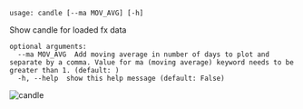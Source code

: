 ```
usage: candle [--ma MOV_AVG] [-h]
```

Show candle for loaded fx data

```
optional arguments:
  --ma MOV_AVG  Add moving average in number of days to plot and separate by a comma. Value for ma (moving average) keyword needs to be greater than 1. (default: )
  -h, --help  show this help message (default: False)
```

![candle](https://user-images.githubusercontent.com/46355364/154029283-2e5e472b-4c2b-4e88-8fbe-f6a0925898b8.png)
